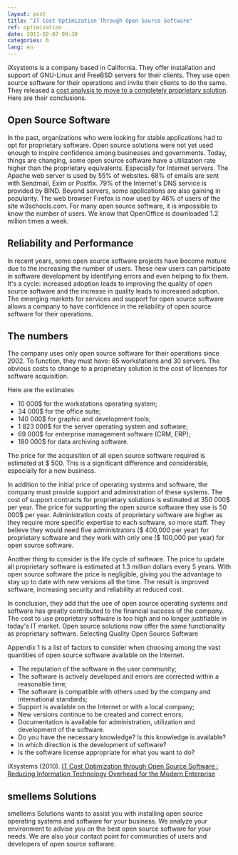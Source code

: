 ```yaml
---
layout: post
title: "IT Cost Optimization Through Open Source Software"
ref: optimization
date: 2011-02-07 09:30
categories: b
lang: en
---
```



iXsystems is a company based in California. They offer installation and support of GNU-Linux and FreeBSD servers for their clients. They use open source software for their operations and invite their clients to do the same. They released a [cost analysis to move to a completely proprietary solution](http://www.ixsystems.com/images/downloads/whitepapers/ixsystems_whitepaper.pdf). Here are their conclusions.

## Open Source Software
In the past, organizations who were looking for stable applications had to opt for proprietary software. Open source solutions were not yet used enough to inspire confidence among businesses and governments. Today, things are changing, some open source software have a utilization rate higher than the proprietary equivalents. Especially for Internet servers. The Apache web server is used by 55% of websites. 68% of emails are sent with Sendmail, Exim or Postfix. 79% of the Internet's DNS service is provided by BIND. Beyond servers, some applications are also gaining in popularity. The web browser Firefox is now used by 46% of users of the site w3schools.com. For many open source software, it is impossible to know the number of users. We know that OpenOffice is downloaded 1.2 million times a week.

## Reliability and Performance
In recent years, some open source software projects have become mature due to the increasing the number of users. These new users can participate in software development by identifying errors and even helping to fix them. It's a cycle: increased adoption leads to improving the quality of open source software and the increase in quality leads to increased adoption. The emerging markets for services and support for open source software allows a company to have confidence in the reliability of open source software for their operations.

## The numbers
The company uses only open source software for their operations since 2002. To function, they must have: 65 workstations and 30 servers. The obvious costs to change to a proprietary solution is the cost of licenses for software acquisition.

Here are the estimates
- 10 000$ for the workstations operating system;
- 34 000$ for the office suite;
- 140 000$ for graphic and development tools;
- 1 823 000$ for the server operating system and software;
- 69 000$ for enterprise management software (CRM, ERP);
- 180 000$ for data archiving software. 

The price for the acquisition of all open source software required is estimated at $ 500. This is a significant difference and considerable, especially for a new business.

In addition to the initial price of operating systems and software, the company must provide support and administration of these systems. The cost of support contracts for proprietary solutions is estimated at 350 000$ per year. The price for supporting the open source software they use is 50 000$ per year. Administration costs of proprietary software are higher as they require more specific expertise to each software, so more staff. They believe they would need five administrators ($ 400,000 per year) for proprietary software and they work with only one ($ 100,000 per year) for open source software.

Another thing to consider is the life cycle of software. The price to update all proprietary software is estimated at 1.3 million dollars every 5 years. With open source software the price is negligible, giving you the advantage to stay up to date with new versions all the time. The result is improved software, increasing security and reliability at reduced cost.

In conclusion, they add that the use of open source operating systems and software has greatly contributed to the financial success of the company. The cost to use proprietary software is too high and no longer justifiable in today's IT market. Open source solutions now offer the same functionality as proprietary software.
Selecting Quality Open Source Software

Appendix 1 is a list of factors to consider when choosing among the vast quantities of open source software available on the Internet.
- The reputation of the software in the user community;
- The software is actively developed and errors are corrected within a reasonable time;
- The software is compatible with others used by the company and international standards;
- Support is available on the Internet or with a local company;
- New versions continue to be created and correct errors;
- Documentation is available for administration, utilization and development of the software.
- Do you have the necessary knowledge? Is this knowledge is available?
- In which direction is the development of software?
- Is the software license appropriate for what you want to do? 


iXsystems (2010). [IT Cost Optimization through Open Source Software : Reducing Information Technology Overhead for the Modern Enterprise](http://www.ixsystems.com/images/downloads/whitepapers/ixsystems_whitepaper.pdf)


## smellems Solutions
smellems Solutions wants to assist you with installing open source operating systems and software for your business. We analyze your environment to advise you on the best open source software for your needs. We are also your contact point for communities of users and developers of open source software.
